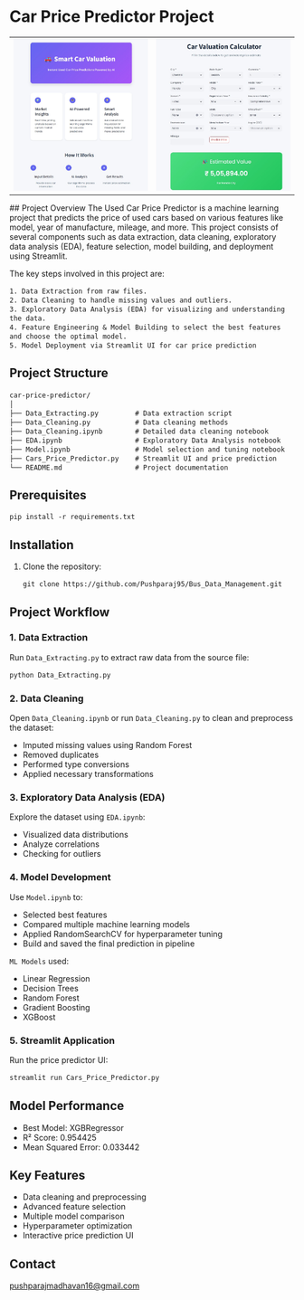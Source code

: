 # Car Price Predictor Project
<table>
  <tr>
    <td><img src="screenshots/Cars_Price_Predictor_Home.jpg" width="400"></td>
    <td><img src="screenshots/prediction.jpg" width="400"></td>
  </tr>
</table>
## Project Overview
The Used Car Price Predictor is a machine learning project that predicts the price of used cars based on various features like model, year of manufacture, mileage, and more. This project consists of several components such as data extraction, data cleaning, exploratory data analysis (EDA), feature selection, model building, and deployment using Streamlit.

The key steps involved in this project are:

    1. Data Extraction from raw files.
    2. Data Cleaning to handle missing values and outliers.
    3. Exploratory Data Analysis (EDA) for visualizing and understanding the data.
    4. Feature Engineering & Model Building to select the best features and choose the optimal model.
    5. Model Deployment via Streamlit UI for car price prediction

## Project Structure
```
car-price-predictor/
│
├── Data_Extracting.py         # Data extraction script
├── Data_Cleaning.py           # Data cleaning methods
├── Data_Cleaning.ipynb        # Detailed data cleaning notebook
├── EDA.ipynb                  # Exploratory Data Analysis notebook
├── Model.ipynb                # Model selection and tuning notebook
├── Cars_Price_Predictor.py    # Streamlit UI and price prediction
└── README.md                  # Project documentation
```

## Prerequisites
   ```
   pip install -r requirements.txt
   ```

## Installation

1. Clone the repository:
   ```
   git clone https://github.com/Pushparaj95/Bus_Data_Management.git
   ```

## Project Workflow

### 1. Data Extraction
Run `Data_Extracting.py` to extract raw data from the source file:
```bash
python Data_Extracting.py
```

### 2. Data Cleaning
Open `Data_Cleaning.ipynb` or run `Data_Cleaning.py` to clean and preprocess the dataset:
- Imputed missing values using Random Forest 
- Removed duplicates
- Performed type conversions
- Applied necessary transformations

### 3. Exploratory Data Analysis (EDA)
Explore the dataset using `EDA.ipynb`:
- Visualized data distributions
- Analyze correlations
- Checking for outliers

### 4. Model Development
Use `Model.ipynb` to:
- Selected best features
- Compared multiple machine learning models
- Applied RandomSearchCV for hyperparameter tuning
- Build and saved the final prediction in pipeline

`ML Models` used:
- Linear Regression
- Decision Trees
- Random Forest
- Gradient Boosting
- XGBoost

### 5. Streamlit Application
Run the price predictor UI:
```bash
streamlit run Cars_Price_Predictor.py
```

## Model Performance
- Best Model: XGBRegressor
- R² Score: 0.954425
- Mean Squared Error: 0.033442

## Key Features
- Data cleaning and preprocessing
- Advanced feature selection
- Multiple model comparison
- Hyperparameter optimization
- Interactive price prediction UI

## Contact
pushparajmadhavan16@gmail.com